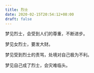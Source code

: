 ```yaml
---
title: 烈士
date: 2020-02-15T20:54:12+08:00
draft: false
---
```


梦见烈士，会受到人们的尊重，不断进步。<br>


梦见女烈士，要发大财。<br>


梦见受到烈士的责骂，处境对自己极为不利。<br>


梦见自己成了烈士，会灾难临头。<br>
